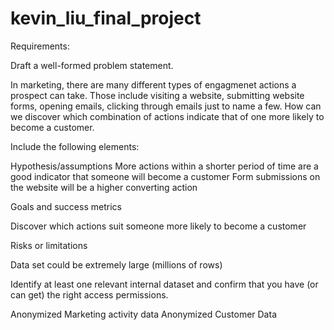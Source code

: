 # kevin_liu_final_project

Requirements:

Draft a well-formed problem statement.

In marketing, there are many different types of engagmenet actions a prospect can take. Those include visiting a website, submitting website forms, opening emails, clicking through emails just to name a few. How can we discover which combination of actions indicate that of one more likely to become a customer.

Include the following elements:

Hypothesis/assumptions
More actions within a shorter period of time are a good indicator that someone will become a customer
Form submissions on the website will be a higher converting action

Goals and success metrics

Discover which actions suit someone more likely to become a customer

Risks or limitations

Data set could be extremely large (millions of rows)

Identify at least one relevant internal dataset and confirm that you have (or can get) the right access permissions.

Anonymized Marketing activity data
Anonymized Customer Data
